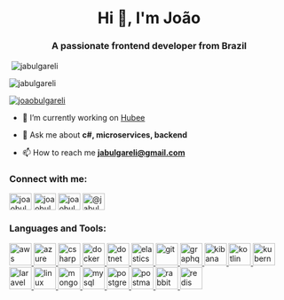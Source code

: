 <h1 align="center">Hi 👋, I'm João</h1>
<h3 align="center">A passionate frontend developer from Brazil</h3>

<p>&nbsp;<img align="center" src="https://github-readme-stats.vercel.app/api?username=jabulgareli&show_icons=true&locale=en" alt="jabulgareli" /></p>

<p align="left"> <img src="https://komarev.com/ghpvc/?username=jabulgareli&label=Profile%20views&color=0e75b6&style=flat" alt="jabulgareli" /> </p>

<p align="left"> <a href="https://twitter.com/joaobulgareli" target="blank"><img src="https://img.shields.io/twitter/follow/joaobulgareli?logo=twitter&style=for-the-badge" alt="joaobulgareli" /></a> </p>

- 🔭 I’m currently working on [Hubee](https://www.hubee.tech/)

- 💬 Ask me about **c#, microservices, backend**

- 📫 How to reach me **jabulgareli@gmail.com**

<h3 align="left">Connect with me:</h3>
<p align="left">
<a href="https://twitter.com/joaobulgareli" target="blank"><img align="center" src="https://cdn.jsdelivr.net/npm/simple-icons@3.0.1/icons/twitter.svg" alt="joaobulgareli" height="30" width="40" /></a>
<a href="https://linkedin.com/in/joaobulgareli" target="blank"><img align="center" src="https://cdn.jsdelivr.net/npm/simple-icons@3.0.1/icons/linkedin.svg" alt="joaobulgareli" height="30" width="40" /></a>
<a href="https://instagram.com/joaobulgareli" target="blank"><img align="center" src="https://cdn.jsdelivr.net/npm/simple-icons@3.0.1/icons/instagram.svg" alt="joaobulgareli" height="30" width="40" /></a>
<a href="https://medium.com/@jabulgareli" target="blank"><img align="center" src="https://cdn.jsdelivr.net/npm/simple-icons@3.0.1/icons/medium.svg" alt="@jabulgareli" height="30" width="40" /></a>
</p>

<h3 align="left">Languages and Tools:</h3>
<p align="left"> <a href="https://aws.amazon.com" target="_blank"> <img src="https://devicons.github.io/devicon/devicon.git/icons/amazonwebservices/amazonwebservices-original-wordmark.svg" alt="aws" width="40" height="40"/> </a> <a href="https://azure.microsoft.com/en-in/" target="_blank"> <img src="https://www.vectorlogo.zone/logos/microsoft_azure/microsoft_azure-icon.svg" alt="azure" width="40" height="40"/> </a> <a href="https://www.w3schools.com/cs/" target="_blank"> <img src="https://devicons.github.io/devicon/devicon.git/icons/csharp/csharp-original.svg" alt="csharp" width="40" height="40"/> </a> <a href="https://www.docker.com/" target="_blank"> <img src="https://devicons.github.io/devicon/devicon.git/icons/docker/docker-original-wordmark.svg" alt="docker" width="40" height="40"/> </a> <a href="https://dotnet.microsoft.com/" target="_blank"> <img src="https://devicons.github.io/devicon/devicon.git/icons/dot-net/dot-net-original-wordmark.svg" alt="dotnet" width="40" height="40"/> </a> <a href="https://www.elastic.co" target="_blank"> <img src="https://www.vectorlogo.zone/logos/elastic/elastic-icon.svg" alt="elasticsearch" width="40" height="40"/> </a> <a href="https://git-scm.com/" target="_blank"> <img src="https://www.vectorlogo.zone/logos/git-scm/git-scm-icon.svg" alt="git" width="40" height="40"/> </a> <a href="https://graphql.org" target="_blank"> <img src="https://www.vectorlogo.zone/logos/graphql/graphql-icon.svg" alt="graphql" width="40" height="40"/> </a> <a href="https://www.elastic.co/kibana" target="_blank"> <img src="https://www.vectorlogo.zone/logos/elasticco_kibana/elasticco_kibana-icon.svg" alt="kibana" width="40" height="40"/> </a> <a href="https://kotlinlang.org" target="_blank"> <img src="https://www.vectorlogo.zone/logos/kotlinlang/kotlinlang-icon.svg" alt="kotlin" width="40" height="40"/> </a> <a href="https://kubernetes.io" target="_blank"> <img src="https://www.vectorlogo.zone/logos/kubernetes/kubernetes-icon.svg" alt="kubernetes" width="40" height="40"/> </a> <a href="https://laravel.com/" target="_blank"> <img src="https://devicons.github.io/devicon/devicon.git/icons/laravel/laravel-plain-wordmark.svg" alt="laravel" width="40" height="40"/> </a> <a href="https://www.linux.org/" target="_blank"> <img src="https://devicons.github.io/devicon/devicon.git/icons/linux/linux-original.svg" alt="linux" width="40" height="40"/> </a> <a href="https://www.mongodb.com/" target="_blank"> <img src="https://devicons.github.io/devicon/devicon.git/icons/mongodb/mongodb-original-wordmark.svg" alt="mongodb" width="40" height="40"/> </a> <a href="https://www.mysql.com/" target="_blank"> <img src="https://devicons.github.io/devicon/devicon.git/icons/mysql/mysql-original-wordmark.svg" alt="mysql" width="40" height="40"/> </a> <a href="https://www.postgresql.org" target="_blank"> <img src="https://devicons.github.io/devicon/devicon.git/icons/postgresql/postgresql-original-wordmark.svg" alt="postgresql" width="40" height="40"/> </a> <a href="https://postman.com" target="_blank"> <img src="https://www.vectorlogo.zone/logos/getpostman/getpostman-icon.svg" alt="postman" width="40" height="40"/> </a> <a href="https://www.rabbitmq.com" target="_blank"> <img src="https://www.vectorlogo.zone/logos/rabbitmq/rabbitmq-icon.svg" alt="rabbitMQ" width="40" height="40"/> </a> <a href="https://redis.io" target="_blank"> <img src="https://devicons.github.io/devicon/devicon.git/icons/redis/redis-original-wordmark.svg" alt="redis" width="40" height="40"/> </a> <a href="https://www.selenium.dev" target="_blank"> </a> </p>

